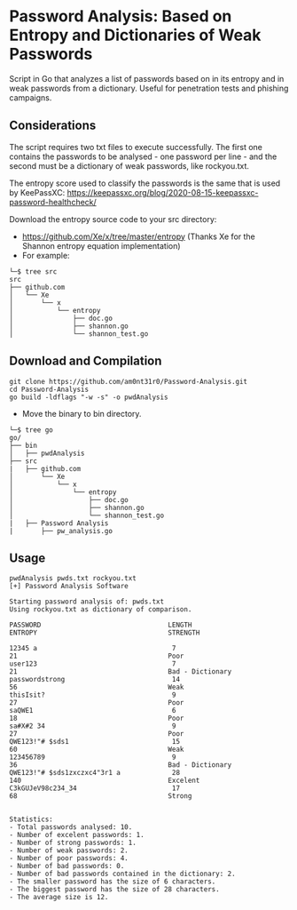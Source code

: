 # Password Analysis: Based on Entropy and Dictionaries of Weak Passwords
Script in Go that analyzes a list of passwords based on in its entropy and in weak passwords from a dictionary. Useful for penetration tests and phishing campaigns.

## Considerations
The script requires two txt files to execute successfully. The first one contains the passwords to be analysed - one password per line - and the second must be a dictionary of weak passwords, like rockyou.txt.

The entropy score used to classify the passwords is the same that is used by KeePassXC:
https://keepassxc.org/blog/2020-08-15-keepassxc-password-healthcheck/

Download the entropy source code to your src directory:
- https://github.com/Xe/x/tree/master/entropy (Thanks Xe for the Shannon entropy equation implementation)
- For example:
```
└─$ tree src 
src
├── github.com
│   └── Xe
│       └── x
│           └── entropy
│               ├── doc.go
│               ├── shannon.go
│               └── shannon_test.go
```

## Download and Compilation
```
git clone https://github.com/am0nt31r0/Password-Analysis.git
cd Password-Analysis
go build -ldflags "-w -s" -o pwdAnalysis
```
- Move the binary to bin directory.
```
└─$ tree go
go/
├── bin
│   ├── pwdAnalysis
├── src
|   ├── github.com
│       └── Xe
│           └── x
│               └── entropy
│                   ├── doc.go
│                   ├── shannon.go
│                   └── shannon_test.go
|   ├── Password Analysis
|       ├── pw_analysis.go
```

## Usage
```
pwdAnalysis pwds.txt rockyou.txt                                  
[+] Password Analysis Software

Starting password analysis of: pwds.txt
Using rockyou.txt as dictionary of comparison.

PASSWORD                                LENGTH                                  ENTROPY                                 STRENGTH

12345 a                                  7                                       21                                      Poor
user123                                  7                                       21                                      Bad - Dictionary
passwordstrong                           14                                      56                                      Weak
thisIsit?                                9                                       27                                      Poor
saQWE1                                   6                                       18                                      Poor
sa#X#2 34                                9                                       27                                      Poor
QWE123!"# $sds1                          15                                      60                                      Weak
123456789                                9                                       36                                      Bad - Dictionary
QWE123!"# $sds1zxczxc4"3r1 a             28                                      140                                     Excelent
C3kGUJeV98c234_34                        17                                      68                                      Strong


Statistics:
- Total passwords analysed: 10.
- Number of excelent passwords: 1.
- Number of strong passwords: 1.
- Number of weak passwords: 2.
- Number of poor passwords: 4.
- Number of bad passwords: 0.
- Number of bad passwords contained in the dictionary: 2.
- The smaller password has the size of 6 characters.
- The biggest password has the size of 28 characters.
- The average size is 12.
```
